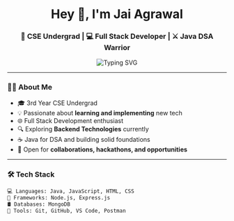 <h1 align="center">Hey 👋, I'm Jai Agrawal</h1>
<h3 align="center">🚀 CSE Undergrad | 💻 Full Stack Developer | ⚔️ Java DSA Warrior</h3>

<p align="center">
  <img src="https://readme-typing-svg.demolab.com?font=Fira+Code&size=24&pause=1000&color=38BDF8&center=true&vCenter=true&multiline=true&width=600&lines=I+love+learning+and+building!;3rd+year+CSE+student+%F0%9F%92%BB;Full+Stack+Dev+Enthusiast+%F0%9F%9A%80;Java+DSA+Explorer+%F0%9F%94%A5;Always+open+to+collab+%F0%9F%A4%9D" alt="Typing SVG" />
</p>

---

### 👨‍💻 About Me

- 🎓 3rd Year CSE Undergrad  
- 💡 Passionate about **learning and implementing** new tech  
- 🌐 Full Stack Development enthusiast  
- 🔍 Exploring **Backend Technologies** currently  
- ☕ Java for DSA and building solid foundations  
- 🤝 Open for **collaborations, hackathons, and opportunities**

---

### 🛠️ Tech Stack

```bash
💻 Languages: Java, JavaScript, HTML, CSS  
🧠 Frameworks: Node.js, Express.js  
🛢️ Databases: MongoDB  
🧰 Tools: Git, GitHub, VS Code, Postman
